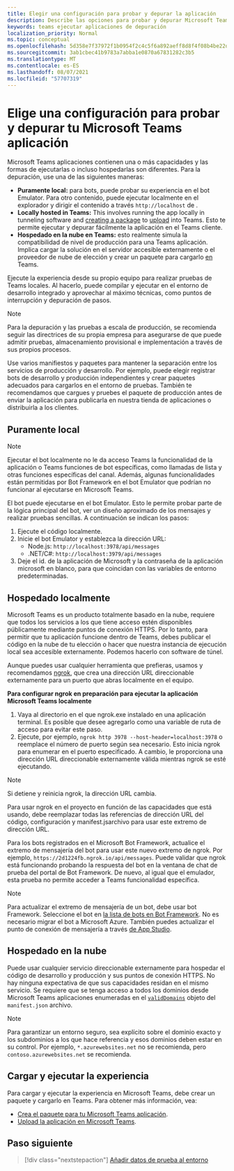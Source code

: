 ```yaml
---
title: Elegir una configuración para probar y depurar la aplicación
description: Describe las opciones para probar y depurar Microsoft Teams aplicaciones
keywords: teams ejecutar aplicaciones de depuración
localization_priority: Normal
ms.topic: conceptual
ms.openlocfilehash: 5d358e7f37972f1b0954f2c4c5f6a892aeff8d8f4f08b4be22d4ae0215acbebe
ms.sourcegitcommit: 3ab1cbec41b9783a7abba1e0870a67831282c3b5
ms.translationtype: MT
ms.contentlocale: es-ES
ms.lasthandoff: 08/07/2021
ms.locfileid: "57707319"
---
```

# <a name="choose-a-setup-to-test-and-debug-your-microsoft-teams-app"></a>Elige una configuración para probar y depurar tu Microsoft Teams aplicación

Microsoft Teams aplicaciones contienen una o más capacidades y las formas de ejecutarlas o incluso hospedarlas son diferentes. Para la depuración, use una de las siguientes maneras:

* **Puramente local:** para bots, puede probar su experiencia en el bot Emulator. Para otro contenido, puede ejecutar localmente en el explorador y dirigir el contenido a través `http://localhost` de .
* **Locally hosted in Teams:** This involves running the app locally in tunneling software and [creating a package](~/concepts/build-and-test/apps-package.md) to [upload](~/concepts/deploy-and-publish/apps-upload.md) into Teams. Esto te permite ejecutar y depurar fácilmente la aplicación en el Teams cliente.
* **Hospedado en la nube en Teams:** esto realmente simula la compatibilidad de nivel de producción para una Teams aplicación. Implica cargar la solución en el servidor accesible externamente [](~/concepts/build-and-test/apps-package.md) o el proveedor de nube de elección y crear un paquete para cargarlo [en](~/concepts/deploy-and-publish/apps-upload.md) Teams.

Ejecute la experiencia desde su propio equipo para realizar pruebas de Teams locales. Al hacerlo, puede compilar y ejecutar en el entorno de desarrollo integrado y aprovechar al máximo técnicas, como puntos de interrupción y depuración de pasos. 

> [!NOTE]
> Para la depuración y las pruebas a escala de producción, se recomienda seguir las directrices de su propia empresa para asegurarse de que puede admitir pruebas, almacenamiento provisional e implementación a través de sus propios procesos.

Use varios manifiestos y paquetes para mantener la separación entre los servicios de producción y desarrollo. Por ejemplo, puede elegir registrar bots de desarrollo y producción independientes y crear paquetes adecuados para cargarlos en el entorno de pruebas. También te recomendamos que cargues y pruebes el paquete de producción antes de enviar la aplicación para publicarla en nuestra tienda de aplicaciones o distribuirla a los clientes.

## <a name="purely-local"></a>Puramente local

> [!NOTE]
> Ejecutar el bot localmente no le da acceso Teams la funcionalidad de la aplicación o Teams funciones de bot específicas, como llamadas de lista y otras funciones específicas del canal. Además, algunas funcionalidades están permitidas por Bot Framework en el bot Emulator que podrían no funcionar al ejecutarse en Microsoft Teams.

El bot puede ejecutarse en el bot Emulator. Esto le permite probar parte de la lógica principal del bot, ver un diseño aproximado de los mensajes y realizar pruebas sencillas. A continuación se indican los pasos:

1. Ejecute el código localmente.
2. Inicie el bot Emulator y establezca la dirección URL:
   * Node.js: `http://localhost:3978/api/messages`
   * .NET/C#: `http://localhost:3979/api/messages`
3. Deje el id. de la aplicación de Microsoft y la contraseña de la aplicación microsoft en blanco, para que coincidan con las variables de entorno predeterminadas.

## <a name="locally-hosted"></a>Hospedado localmente

Microsoft Teams es un producto totalmente basado en la nube, requiere que todos los servicios a los que tiene acceso estén disponibles públicamente mediante puntos de conexión HTTPS. Por lo tanto, para permitir que tu aplicación funcione dentro de Teams, debes publicar el código en la nube de tu elección o hacer que nuestra instancia de ejecución local sea accesible externamente. Podemos hacerlo con software de túnel.

Aunque puedes usar cualquier herramienta que prefieras, usamos y recomendamos [ngrok](https://ngrok.com/download), que crea una dirección URL direccionable externamente para un puerto que abras localmente en el equipo. 

**Para configurar ngrok en preparación para ejecutar la aplicación Microsoft Teams localmente**

1. Vaya al directorio en el que ngrok.exe instalado en una aplicación terminal. Es posible que desee agregarlo como una variable de ruta de acceso para evitar este paso.
2. Ejecute, por ejemplo, `ngrok http 3978 --host-header=localhost:3978` o reemplace el número de puerto según sea necesario.
   Esto inicia ngrok para enumerar en el puerto especificado. A cambio, le proporciona una dirección URL direccionable externamente válida mientras ngrok se esté ejecutando.

> [!NOTE]
> Si detiene y reinicia ngrok, la dirección URL cambia.

Para usar ngrok en el proyecto en función de las capacidades que está usando, debe reemplazar todas las referencias de dirección URL del código, configuración y manifest.jsarchivo para usar este extremo de dirección URL.

Para los bots registrados en el Microsoft Bot Framework, actualice el extremo de mensajería del bot para usar este nuevo extremo de ngrok. Por ejemplo, `https://2d1224fb.ngrok.io/api/messages`. Puede validar que ngrok está funcionando probando la respuesta del bot en la ventana de chat de prueba del portal de Bot Framework. De nuevo, al igual que el emulador, esta prueba no permite acceder a Teams funcionalidad específica.

> [!NOTE]
> Para actualizar el extremo de mensajería de un bot, debe usar bot Framework. Seleccione el bot en [la lista de bots en Bot Framework](https://dev.botframework.com/bots). No es necesario migrar el bot a Microsoft Azure. También puedes actualizar el punto de conexión de mensajería a través [de App Studio](~/concepts/build-and-test/app-studio-overview.md).

## <a name="cloud-hosted"></a>Hospedado en la nube

Puede usar cualquier servicio direccionable externamente para hospedar el código de desarrollo y producción y sus puntos de conexión HTTPS. No hay ninguna expectativa de que sus capacidades residan en el mismo servicio. Se requiere que se tenga acceso a todos los dominios desde Microsoft Teams aplicaciones enumeradas en el [`validDomains`](~/resources/schema/manifest-schema.md#validdomains) objeto del `manifest.json` archivo.

> [!NOTE]
> Para garantizar un entorno seguro, sea explícito sobre el dominio exacto y los subdominios a los que hace referencia y esos dominios deben estar en su control. Por ejemplo, `*.azurewebsites.net` no se recomienda, pero `contoso.azurewebsites.net` se recomienda.

## <a name="load-and-run-your-experience"></a>Cargar y ejecutar la experiencia

Para cargar y ejecutar la experiencia en Microsoft Teams, debe crear un paquete y cargarlo en Teams. Para obtener más información, vea:

* [Crea el paquete para tu Microsoft Teams aplicación](~/concepts/build-and-test/apps-package.md).
* [Upload la aplicación en Microsoft Teams](~/concepts/deploy-and-publish/apps-upload.md).

## <a name="next-step"></a>Paso siguiente

> [!div class="nextstepaction"] 
> [Añadir datos de prueba al entorno](~/concepts/build-and-test/test-data.md)

